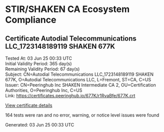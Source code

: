 # STIR/SHAKEN CA Ecosystem Compliance

## Certificate Autodial Telecommunications LLC_1723148189119 SHAKEN 677K

Tested At: 03 Jun 25 00:33 UTC\
Initial Validity Period: 365 day(s)\
Remaining Validity Period: 67 day(s)\
Subject: CN=Autodial Telecommunications LLC_1723148189119 SHAKEN 677K, O=Autodial Telecommunications LLC, L=Fremont, ST=CA, C=US\
Issuer: CN=Peeringhub Inc SHAKEN Intermediate CA 2, OU=Certification Authorities, O=Peeringhub Inc, C=US\
Link: https://certificates.peeringhub.io/677K/r1RvaBfe/677K.crt

[View certificate details](https://x509.io/?cert=MIIDUzCCAvmgAwIBAgIQbzjW7QnTHJ767mMWtPU%2BGzAKBggqhkjOPQQDAjB8MQswCQYDVQQGEwJVUzEXMBUGA1UECgwOUGVlcmluZ2h1YiBJbmMxIjAgBgNVBAsMGUNlcnRpZmljYXRpb24gQXV0aG9yaXRpZXMxMDAuBgNVBAMMJ1BlZXJpbmdodWIgSW5jIFNIQUtFTiBJbnRlcm1lZGlhdGUgQ0EgMjAeFw0yNDA4MDgyMDE2MjlaFw0yNTA4MDgyMDE2MjlaMIGaMQswCQYDVQQGEwJVUzELMAkGA1UECAwCQ0ExEDAOBgNVBAcMB0ZyZW1vbnQxKDAmBgNVBAoMH0F1dG9kaWFsIFRlbGVjb21tdW5pY2F0aW9ucyBMTEMxQjBABgNVBAMMOUF1dG9kaWFsIFRlbGVjb21tdW5pY2F0aW9ucyBMTENfMTcyMzE0ODE4OTExOSBTSEFLRU4gNjc3SzBZMBMGByqGSM49AgEGCCqGSM49AwEHA0IABMUCSpfsDdtuA6UqjXY91%2FKGkYUoFjojW%2BEdXZM89xirJ75U42UpE%2BkCyob25uabxNNAc0NwOxnTS3yVi36sAx6jggE8MIIBODAOBgNVHQ8BAf8EBAMCB4AwDAYDVR0TAQH%2FBAIwADAdBgNVHQ4EFgQUw%2F0jH3T4BFMMEKg9juOuOATZhPswHwYDVR0jBBgwFoAUrqFzUYgpVxHKDKn0sQpuTrhLTQcwFwYDVR0gBBAwDjAMBgpghkgBhv8JAQEEMBYGCCsGAQUFBwEaBAowCKAGFgQ2NzdLMIGmBgNVHR8EgZ4wgZswgZigOqA4hjZodHRwczovL2F1dGhlbnRpY2F0ZS1hcGkuaWNvbmVjdGl2LmNvbS9kb3dubG9hZC92MS9jcmyiWqRYMFYxFDASBgNVBAcMC0JyaWRnZXdhdGVyMQswCQYDVQQIDAJOSjETMBEGA1UEAwwKU1RJLVBBIENSTDELMAkGA1UEBhMCVVMxDzANBgNVBAoMBlNUSS1QQTAKBggqhkjOPQQDAgNIADBFAiEAx%2Fn%2BzlT1SdfPWQQvQ9I9MvhWSDRe%2F2MxwtoB82G%2Bl08CIFOAMMNskEdnO2biXKVjnFzehNOYX5%2FeYSHEsiBsT0NY)

164 tests were ran and no error, warning, or notice level issues were found


Generated: 03 Jun 25 00:33 UTC
